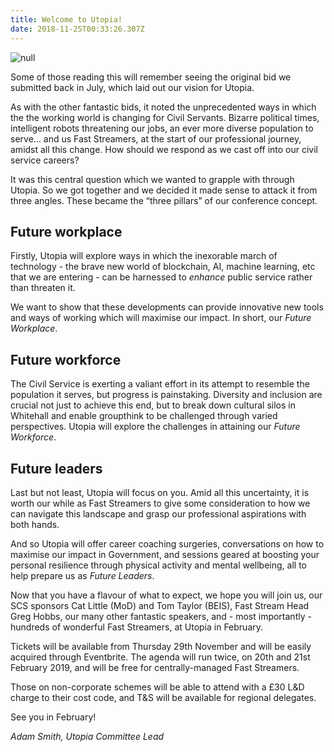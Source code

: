```yaml
---
title: Welcome to Utopia!
date: 2018-11-25T00:33:26.307Z
---
```

![null](/uploads/utopia-banner.png)

Some of those reading this will remember seeing the original bid we submitted back in July, which laid out our vision for Utopia.

As with the other fantastic bids, it noted the unprecedented ways in which the the working world is changing for Civil Servants. Bizarre political times, intelligent robots threatening our jobs, an ever more diverse population to serve… and us Fast Streamers, at the start of our professional journey, amidst all this change. How should we respond as we cast off into our civil service careers?

It was this central question which we wanted to grapple with through Utopia. So we got together and we decided it made sense to attack it from three angles. These became the “three pillars” of our conference concept.

## Future workplace

Firstly, Utopia will explore ways in which the inexorable march of technology - the brave new world of blockchain, AI, machine learning, etc that we are entering - can be harnessed to _enhance_ public service rather than threaten it.

We want to show that these developments can provide innovative new tools and ways of working which will maximise our impact. In short, our _Future Workplace_.

## Future workforce

The Civil Service is exerting a valiant effort in its attempt to resemble the population it serves, but progress is painstaking. Diversity and inclusion are crucial not just to achieve this end, but to break down cultural silos in Whitehall and enable groupthink to be challenged through varied perspectives. Utopia will explore the challenges in attaining our _Future Workforce_.

## Future leaders

Last but not least, Utopia will focus on you. Amid all this uncertainty, it is worth our while as Fast Streamers to give some consideration to how we can navigate this landscape and grasp our professional aspirations with both hands.

And so Utopia will offer career coaching surgeries, conversations on how to maximise our impact in Government, and sessions geared at boosting your personal resilience through physical activity and mental wellbeing, all to help prepare us as _Future Leaders_.

Now that you have a flavour of what to expect, we hope you will join us, our SCS sponsors Cat Little (MoD) and Tom Taylor (BEIS), Fast Stream Head Greg Hobbs, our many other fantastic speakers, and - most importantly - hundreds of wonderful Fast Streamers, at Utopia in February.

Tickets will be available from Thursday 29th November and will be easily acquired through Eventbrite. The agenda will run twice, on 20th and 21st February 2019, and will be free for centrally-managed Fast Streamers.

Those on non-corporate schemes will be able to attend with a £30 L&D charge to their cost code, and T&S will be available for regional delegates.

See you in February!

_Adam Smith, Utopia Committee Lead_
